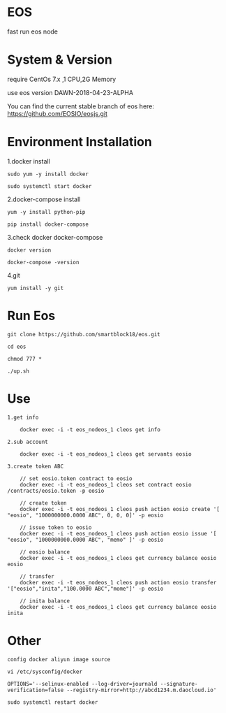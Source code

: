 # EOS
 
 fast run eos node

# System & Version

 require CentOs 7.x ,1 CPU,2G Memory

 use eos version DAWN-2018-04-23-ALPHA
 
 You can find the current stable branch of eos here: https://github.com/EOSIO/eosjs.git

# Environment Installation

1.docker install

	sudo yum -y install docker
	
	sudo systemctl start docker
	
2.docker-compose install

	yum -y install python-pip
	
	pip install docker-compose
	
3.check docker docker-compose

	docker version
	
	docker-compose -version

4.git

	yum install -y git

# Run Eos

	git clone https://github.com/smartblock18/eos.git
	
	cd eos
	
	chmod 777 *
	
	./up.sh
	
# Use

	1.get info
	
		docker exec -i -t eos_nodeos_1 cleos get info
	
	2.sub account
	
		docker exec -i -t eos_nodeos_1 cleos get servants eosio
		
	3.create token ABC
		
		// set eosio.token contract to eosio
		docker exec -i -t eos_nodeos_1 cleos set contract eosio /contracts/eosio.token -p eosio
		
		// create token 
		docker exec -i -t eos_nodeos_1 cleos push action eosio create '[ "eosio", "1000000000.0000 ABC", 0, 0, 0]' -p eosio
		
		// issue token to eosio
		docker exec -i -t eos_nodeos_1 cleos push action eosio issue '[ "eosio", "1000000000.0000 ABC", "memo" ]' -p eosio
		
		// eosio balance
		docker exec -i -t eos_nodeos_1 cleos get currency balance eosio eosio
		
		// transfer
		docker exec -i -t eos_nodeos_1 cleos push action eosio transfer '["eosio","inita","100.0000 ABC","mome"]' -p eosio
		
		// inita balance
		docker exec -i -t eos_nodeos_1 cleos get currency balance eosio inita
		

# Other

	config docker aliyun image source 
	
	vi /etc/sysconfig/docker
	
	OPTIONS='--selinux-enabled --log-driver=journald --signature-verification=false --registry-mirror=http://abcd1234.m.daocloud.io'
	
	sudo systemctl restart docker
	
